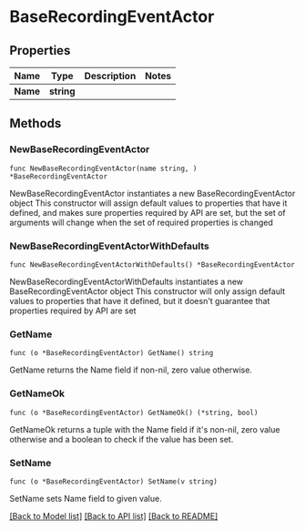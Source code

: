 # BaseRecordingEventActor

## Properties

Name | Type | Description | Notes
------------ | ------------- | ------------- | -------------
**Name** | **string** |  | 

## Methods

### NewBaseRecordingEventActor

`func NewBaseRecordingEventActor(name string, ) *BaseRecordingEventActor`

NewBaseRecordingEventActor instantiates a new BaseRecordingEventActor object
This constructor will assign default values to properties that have it defined,
and makes sure properties required by API are set, but the set of arguments
will change when the set of required properties is changed

### NewBaseRecordingEventActorWithDefaults

`func NewBaseRecordingEventActorWithDefaults() *BaseRecordingEventActor`

NewBaseRecordingEventActorWithDefaults instantiates a new BaseRecordingEventActor object
This constructor will only assign default values to properties that have it defined,
but it doesn't guarantee that properties required by API are set

### GetName

`func (o *BaseRecordingEventActor) GetName() string`

GetName returns the Name field if non-nil, zero value otherwise.

### GetNameOk

`func (o *BaseRecordingEventActor) GetNameOk() (*string, bool)`

GetNameOk returns a tuple with the Name field if it's non-nil, zero value otherwise
and a boolean to check if the value has been set.

### SetName

`func (o *BaseRecordingEventActor) SetName(v string)`

SetName sets Name field to given value.



[[Back to Model list]](../README.md#documentation-for-models) [[Back to API list]](../README.md#documentation-for-api-endpoints) [[Back to README]](../README.md)


